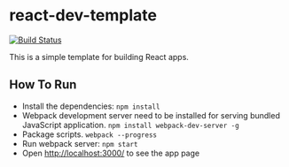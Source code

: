 # react-dev-template
[![Build Status](https://travis-ci.org/soragu/react-dev-template.svg?branch=master)](https://travis-ci.org/soragu/react-dev-template)

This is a simple template for building React apps.

## How To Run

* Install the dependencies: `npm install`
* Webpack development server need to be installed for serving bundled JavaScript application. `npm install webpack-dev-server -g`
* Package scripts. `webpack --progress`
* Run webpack server: `npm start`
* Open [http://localhost:3000/](http://localhost:3000) to see the app page